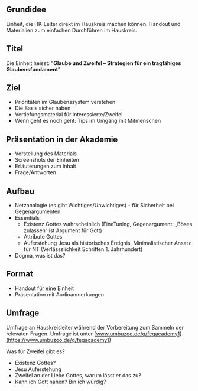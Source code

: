 
## Grundidee

Einheit, die HK-Leiter direkt im Hauskreis machen können. Handout und Materialien zum einfachen Durchführen im Hauskreis.

## Titel

Die Einheit heisst: "**Glaube und Zweifel – Strategien für ein tragfähiges Glaubensfundament**"

## Ziel

- Prioritäten im Glaubenssystem verstehen
- Die Basis sicher haben
- Vertiefungsmaterial für Interessierte/Zweifel
- Wenn geht es noch geht: Tips im Umgang mit Mitmenschen

## Präsentation in der Akademie

- Vorstellung des Materials
- Screenshots der Einheiten
- Erläuterungen zum Inhalt
- Frage/Antworten

## Aufbau

- Netzanalogie (es gibt Wichtiges/Unwichtiges) - für Sicherheit bei Gegenargumenten
- Essentials
    - Existenz Gottes wahrscheinlich (FineTuning, Gegenargument: „Böses zulassen“ ist Argument für Gott)
    - Attribute Gottes
    - Auferstehung Jesu als historisches Ereignis, Minimalistischer Ansatz für NT (Verlässslichkeit Schriften 1. Jahrhundert)
- Dogma, was ist das?

## Format

- Handout für eine Einheit
- Präsentation mit Audioanmerkungen

## Umfrage

Umfrage an Hauskreisleiter während der Vorbereitung zum Sammeln der relevaten Fragen. Umfrage ist unter [www.umbuzoo.de/q/fegacademy1](https://www.umbuzoo.de/q/fegacademy1)

Was für Zweifel gibt es?

- Existenz Gottes?
- Jesu Auferstehung
- Zweifel an der Liebe Gottes, warum lässt er das zu?
- Kann ich Gott nahen? Bin ich würdig?

